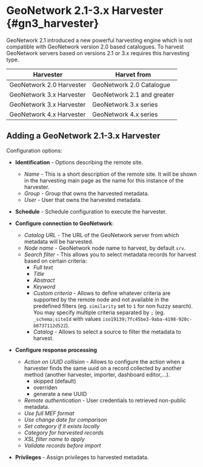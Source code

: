# GeoNetwork 2.1-3.x Harvester {#gn3_harvester}

GeoNetwork 2.1 introduced a new powerful harvesting engine which is not compatible with GeoNetwork version 2.0 
based catalogues. To harvest GeoNetwork servers based on versions 2.1 or 3.x requires this harvesting type.

| Harvester                | Harvet from                          |
| ------------------------ | ------------------------------------ |
| GeoNetwork 2.0 Harvester | GeoNetwork 2.0 Catalogue             |
| GeoNetwork 3.x Harvester | GeoNetwork 2.1 and greater           |
| GeoNetwork 3.x Harvester | GeoNetwork 3.x series                |
| GeoNetwork 4.x Harvester | GeoNetwork 4.x series                |
## Adding a GeoNetwork 2.1-3.x Harvester

Configuration options:

- **Identification** - Options describing the remote site.
    - *Name* - This is a short description of the remote site. It will be shown in the harvesting main page as the name for this instance of the harvester.
    - *Group* - Group that owns the harvested metadata.
    - *User* - User that owns the harvested metadata.
- **Schedule** - Schedule configuration to execute the harvester.
- **Configure connection to GeoNetwork**:
    - *Catalog URL* - The URL of the GeoNetwork server from which metadata will be harvested.
    - *Node name* - GeoNetwork node name to harvest, by default `srv`.
    - *Search filter* - This allows you to select metadata records for harvest based on certain criteria:
        - *Full text*
        - *Title*
        - *Abstract* 
        - *Keyword*
        - *Custom criteria* - Allows to define whatever criteria are supported by the remote node and not available in the predefined filters (eg. `similarity` set to `1` for non fuzzy search). You may specify multiple criteria separated by `;` (eg. `_schema;siteId` with values `iso19139;7fc45be3-9aba-4198-920c-b8737112d522`).
        - *Catalog* - Allows to select a source to filter the metadata to harvest.

- **Configure response processing**
    - *Action on UUID collision* - Allows to configure the action when a harvester finds the same uuid on a record collected by another method (another harvester, importer, dashboard editor,...).
        - skipped (default)
        - overriden
        - generate a new UUID
    - *Remote authentication* - User credentials to retrieved non-public metadata.
    - *Use full MEF format*
    - *Use change date for comparison*
    - *Set category if it exists locally*
    - *Category for harvested records*
    - *XSL filter name to apply*
    - *Validate records before import*

- **Privileges** - Assign privileges to harvested metadata.
